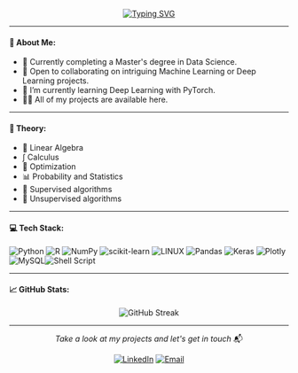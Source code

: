 <p align="center">
 <a href="https://git.io/typing-svg"><img src="https://readme-typing-svg.demolab.com?font=Fira+Code&pause=1000&color=05BD00&center=true&vCenter=true&width=800&height=100&lines=Hey+there%2C+Im+Kyriakos;Data+Scientist;%26+Machine+Learning+enthusiast;Welcome+to+my+profile+%F0%9F%98%8E+" alt="Typing SVG" /></a>
</p>

---

#### 💫 About Me:

- 🔭 Currently completing a Master's degree in Data Science.
- 🤝 Open to collaborating on intriguing Machine Learning or Deep Learning projects.
- 🌱  I’m currently learning Deep Learning with PyTorch.
- 👨‍💻 All of my projects are available here.

---

#### 📖 Theory:

- 🔢 Linear Algebra
- ∫ Calculus 
- 🔧 Optimization
- 📊 Probability and Statistics
- 🎯 Supervised algorithms 
- 🌌 Unsupervised algorithms

---

#### 💻 Tech Stack:

![Python](https://img.shields.io/badge/python-3670A0?style=for-the-badge&logo=python&logoColor=ffdd54) ![R](https://img.shields.io/badge/r-%23276DC3.svg?style=for-the-badge&logo=r&logoColor=white) ![NumPy](https://img.shields.io/badge/numpy-%23013243.svg?style=for-the-badge&logo=numpy&logoColor=white) ![scikit-learn](https://img.shields.io/badge/scikit--learn-%23F7931E.svg?style=for-the-badge&logo=scikit-learn&logoColor=white) ![LINUX](https://img.shields.io/badge/Linux-FCC624?style=for-the-badge&logo=linux&logoColor=black) ![Pandas](https://img.shields.io/badge/pandas-%23150458.svg?style=for-the-badge&logo=pandas&logoColor=white) ![Keras](https://img.shields.io/badge/Keras-%23D00000.svg?style=for-the-badge&logo=Keras&logoColor=white) ![Plotly](https://img.shields.io/badge/Plotly-%233F4F75.svg?style=for-the-badge&logo=plotly&logoColor=white) ![MySQL](https://img.shields.io/badge/mysql-%2300f.svg?style=for-the-badge&logo=mysql&logoColor=white)![Shell Script](https://img.shields.io/badge/shell_script-%23121011.svg?style=for-the-badge&logo=gnu-bash&logoColor=white)

---


#### 📈 GitHub Stats:
<p align="center">
  <img src="https://github-readme-streak-stats.herokuapp.com/?user=KyriakosPsa&theme=dark&hide_border=false" alt="GitHub Streak" /><br/>
</p>

---

<p align="center">
  <em>Take a look at my projects and let's get in touch</em> 📬
</p>
<p align="center"> 
<a href="https://www.linkedin.com/in/kpsa/"><img alt="LinkedIn" src="https://img.shields.io/badge/LinkedIn-blue?style=for-the-badge&logo=linkedin"></a>
<a href="mailto:kyriakos.psallidas@gmail.com"><img alt="Email" src="https://img.shields.io/badge/Gmail-D14836?style=for-the-badge&logo=gmail&logoColor=white"></a>
</p>
<!-- Proudly created with GPRM ( https://gprm.itsvg.in ) -->
